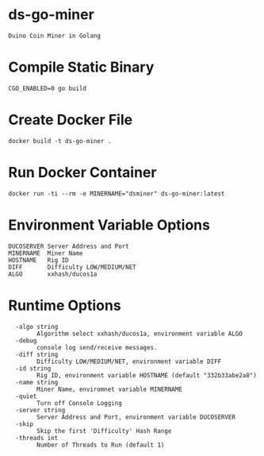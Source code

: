 # ds-go-miner
```
Duino Coin Miner in Golang
```
# Compile Static Binary
```
CGO_ENABLED=0 go build
```
# Create Docker File
```
docker build -t ds-go-miner .
```
# Run Docker Container
```
docker run -ti --rm -e MINERNAME="dsminer" ds-go-miner:latest
```
# Environment Variable Options
```console
DUCOSERVER Server Address and Port
MINERNAME  Miner Name
HOSTNAME   Rig ID
DIFF       Difficulty LOW/MEDIUM/NET
ALGO       xxhash/ducos1a
```
# Runtime Options
```console
  -algo string
        Algorithm select xxhash/ducos1a, environment variable ALGO
  -debug
        console log send/receive messages.
  -diff string
        Difficulty LOW/MEDIUM/NET, environment variable DIFF
  -id string
        Rig ID, environment variable HOSTNAME (default "332b33abe2a8")
  -name string
        Miner Name, enviromnet variable MINERNAME
  -quiet
        Turn off Console Logging
  -server string
        Server Address and Port, environment variable DUCOSERVER
  -skip
        Skip the first 'Difficulty' Hash Range
  -threads int
        Number of Threads to Run (default 1)
```
